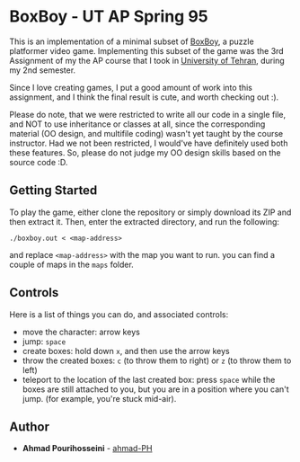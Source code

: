 
# BoxBoy - UT AP Spring 95

This is an implementation of a minimal subset of [BoxBoy](https://en.wikipedia.org/wiki/BoxBoy!), a puzzle platformer video game. Implementing this subset of the game was the 3rd Assignment of my the AP course that I took in [University of Tehran](https://ut.ac.ir/en), during my 2nd semester. 

Since I love creating games, I put a good amount of work into this assignment, and I think the final result is cute, and worth checking out :).

Please do note, that we were restricted to write all our code in a single file, and NOT to use inheritance or classes at all, since the corresponding material (OO design, and multifile coding) wasn't yet taught by the course instructor. Had we not been restricted, I would've have definitely used both these features. So, please do not judge my OO design skills based on the source code :D.

## Getting Started

To play the game, either clone the repository or simply download its ZIP and then extract it. Then, enter the extracted directory, and run the following:
```
./boxboy.out < <map-address>
```
and replace `<map-address>` with the map you want to run. you can find a couple of maps in the `maps` folder.

## Controls

Here is a list of things you can do, and associated controls:
- move the character: arrow keys
- jump: `space`
- create boxes: hold down `x`, and then use the arrow keys
- throw the created boxes: `c` (to throw them to right) or `z` (to throw them to left)
- teleport to the location of the last created box: press `space` while the boxes are still attached to you, but you are in a position where you can't jump. (for example, you're stuck mid-air).

## Author

* **Ahmad Pourihosseini** -  [ahmad-PH](https://github.com/ahmad-PH)

